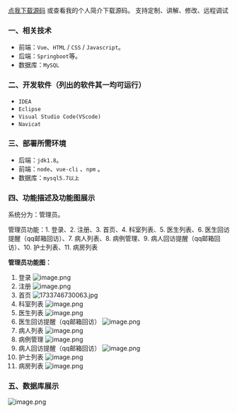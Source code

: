 [点我下载源码](https://www.oneprosol.com/detail/deea4381d6f24f5ba92980e22224d531) 
或查看我的个人简介下载源码。
支持定制、讲解、修改、远程调试

### 一、相关技术

- 前端：`Vue`、`HTML` / `CSS` / `Javascript`。
- 后端：`Springboot`等。
- 数据库：`MySQL`

### 二、开发软件（列出的软件其一均可运行）

- `IDEA`
- `Eclipse`
- `Visual Studio Code(VScode)`
- `Navicat`

### 三、部署所需环境

- 后端：`jdk1.8`。
- 前端：`node`、`vue-cli` 、`npm`  。
- 数据库：`mysql5.7以上`

### 四、功能描述及功能图展示

系统分为：管理员。

管理员功能：1. 登录、2. 注册、3. 首页、4. 科室列表、5. 医生列表、6. 医生回访提醒（qq邮箱回访）、7. 病人列表、8. 病例管理、9. 病人回访提醒（qq邮箱回访）、10. 护士列表、11. 病房列表

**管理员功能图：**

1. 登录
   ![image.png](https://pic.picprosol.com/user_upload/1ca4a16527164fbdbe5588f4023765f3/2024-12-09%2020:18:26_image.png)
2. 注册
   ![image.png](https://pic.picprosol.com/user_upload/1ca4a16527164fbdbe5588f4023765f3/2024-12-09%2020:18:42_image.png)
3. 首页
   ![1733746730063.jpg](https://pic.picprosol.com/user_upload/1ca4a16527164fbdbe5588f4023765f3/2024-12-09%2020:19:04_1733746730063.jpg)
4. 科室列表
   ![image.png](https://pic.picprosol.com/user_upload/1ca4a16527164fbdbe5588f4023765f3/2024-12-09%2020:19:12_image.png)
5. 医生列表
   ![image.png](https://pic.picprosol.com/user_upload/1ca4a16527164fbdbe5588f4023765f3/2024-12-09%2020:19:22_image.png)
6. 医生回访提醒（qq邮箱回访）
   ![image.png](https://pic.picprosol.com/user_upload/1ca4a16527164fbdbe5588f4023765f3/2024-12-09%2020:19:27_image.png)
7. 病人列表
   ![image.png](https://pic.picprosol.com/user_upload/1ca4a16527164fbdbe5588f4023765f3/2024-12-09%2020:19:33_image.png)
8. 病例管理
   ![image.png](https://pic.picprosol.com/user_upload/1ca4a16527164fbdbe5588f4023765f3/2024-12-09%2020:19:38_image.png)
9. 病人回访提醒（qq邮箱回访）
   ![image.png](https://pic.picprosol.com/user_upload/1ca4a16527164fbdbe5588f4023765f3/2024-12-09%2020:19:44_image.png)
10. 护士列表
    ![image.png](https://pic.picprosol.com/user_upload/1ca4a16527164fbdbe5588f4023765f3/2024-12-09%2020:19:50_image.png)
11. 病房列表
    ![image.png](https://pic.picprosol.com/user_upload/1ca4a16527164fbdbe5588f4023765f3/2024-12-09%2020:19:55_image.png)

### 五、数据库展示

![image.png](https://pic.picprosol.com/user_upload/1ca4a16527164fbdbe5588f4023765f3/2024-12-09%2020:20:21_image.png)

